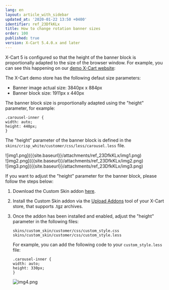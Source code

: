 ```yaml
---
lang: en
layout: article_with_sidebar
updated_at: '2020-01-22 13:50 +0400'
identifier: ref_23DfkKLx
title: How to change rotation banner sizes
order: 100
published: true
version: X-Cart 5.4.0.x and later
---
```

X-Cart 5 is configured so that the height of the banner block is proportionally adapted to the size of the browser window.
For example, you can see this happening on our [demo X-Cart website](https://demostore.x-cart.com/ "How to change rotation banner sizes"):

The X-Cart demo store has the following defaut size parameters:

* Banner image actual size: 3840px x 884px
* Banner block size: 1911px x 440px

The banner block size is proportionally adapted using the "height" parameter, for example:

```
.carousel-inner {
width: auto;
height: 440px;
}
```

The "height" parameter of the banner block is defined in the `skins/crisp_white/customer/css/less/carousel.less` file.

<div class="ui stackable two column grid">
  <div class="column" markdown="span">![img1.png]({{site.baseurl}}/attachments/ref_23DfkKLx/img1.png)</div>
  <div class="column" markdown="span">![img2.png]({{site.baseurl}}/attachments/ref_23DfkKLx/img2.png)</div>
  <div class="column" markdown="span">![img3.png]({{site.baseurl}}/attachments/ref_23DfkKLx/img3.png)</div>
</div>

If you want to adjust the "height" parameter for the banner block, please follow the steps below:

1. Download the Custom Skin addon [here](https://github.com/xcart/xcart-docs/blob/master/attachments/XC-CustomSkin.5.4.0.1.tgz "How to change rotation banner sizes").
2. Install the Custom Skin addon via the [Upload Addons](https://kb.x-cart.com/general_setup/installation/managing_modules/uploading_modules.html "How to change rotation banner sizes") tool of your X-Cart store, that supports .tgz archives.
3. Once the addon has been installed and enabled, adjust the "height" parameter in the following files:

   ```
   skins/custom_skin/customer/css/custom_style.css
   skins/custom_skin/customer/css/custom_style.less
   ```

   For example, you can add the following code to your `custom_style.less` file:

   ```
   .carousel-inner {
   width: auto;
   height: 330px;
   }
   ```
   ![img4.png]({{site.baseurl}}/attachments/ref_23DfkKLx/img4.png)

